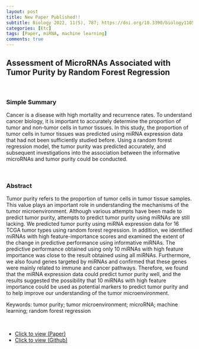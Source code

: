 ```yaml
---
layout: post
title: New Paper Published!!
subtitle: Biology 2022, 11(5), 787; https://doi.org/10.3390/biology11050787
categories: [Etc]
tags: [Paper, miRNA, machine learning]
comments: true
---
```


## Assessment of MicroRNAs Associated with Tumor Purity by Random Forest Regression

<br/>

### Simple Summary
Cancer is a disease with high mortality and recurrence rates. 
To understand cancer biology, it is important to accurately determine the proportion of tumor and non-tumor cells in tumor tissues. 
In this study, the proportion of tumor cells in tumor tissues was predicted using miRNA expression data that had not been sufficiently studied before. 
Using a random forest regression model, the tumor purity was predicted accurately, and subsequent investigations into the association between the informative microRNAs and tumor purity could be conducted.

<br/>

### Abstract
Tumor purity refers to the proportion of tumor cells in tumor tissue samples. 
This value plays an important role in understanding the mechanisms of the tumor microenvironment. 
Although various attempts have been made to predict tumor purity, attempts to predict tumor purity using miRNAs are still lacking. 
We predicted tumor purity using miRNA expression data for 16 TCGA tumor types using random forest regression. 
In addition, we identified miRNAs with high feature-importance scores and examined the extent of the change in predictive performance using informative miRNAs. 
The predictive performance obtained using only 10 miRNAs with high feature importance was close to the result obtained using all miRNAs. 
Furthermore, we also found genes targeted by miRNAs and confirmed that these genes were mainly related to immune and cancer pathways. 
Therefore, we found that the miRNA expression data could predict tumor purity well, and the results suggested the possibility that 10 miRNAs with high feature importance could be used as potential markers to predict tumor purity and to help improve our understanding of the tumor microenvironment.

Keywords: tumor purity; tumor microenvironment; microRNA; machine learning; random forest regression

<br/>

  * [Click to view (Paper)](https://www.mdpi.com/2079-7737/11/5/787) 
  * [Click to view (Github)](https://github.com/dongyeon99/ML_tumor_purity) 
